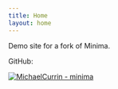 ```yaml
---
title: Home
layout: home
---
```


Demo site for a fork of Minima.

GitHub:

[![MichaelCurrin - minima](https://img.shields.io/static/v1?label=MichaelCurrin&message=minima&color=blue&logo=github)](https://github.com/MichaelCurrin/minima)
